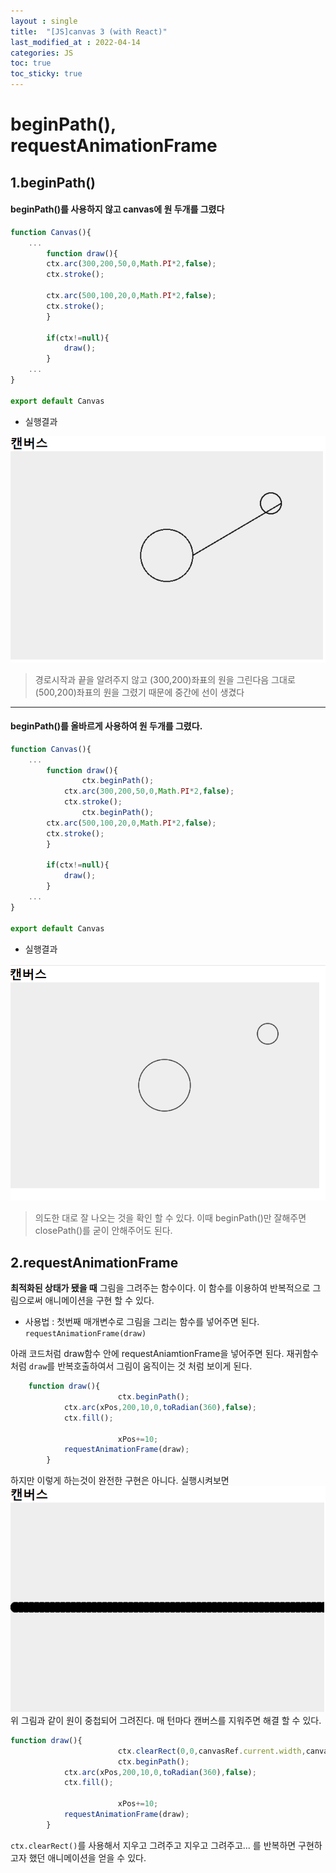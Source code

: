 ```yaml
---
layout : single
title:  "[JS]canvas 3 (with React)"
last_modified_at : 2022-04-14
categories: JS
toc: true
toc_sticky: true
---
```


# beginPath(), requestAnimationFrame

## 1.beginPath()

#### beginPath()를 사용하지 않고 canvas에 원 두개를 그렸다
```javascript
function Canvas(){
    ...
	    function draw(){
		ctx.arc(300,200,50,0,Math.PI*2,false);
		ctx.stroke();

		ctx.arc(500,100,20,0,Math.PI*2,false);
		ctx.stroke();
		}

		if(ctx!=null){
			draw();
		}
    ...
}

export default Canvas

```
* 실행결과    

![Alt text](/img/canavs_drawarc.png)
>경로시작과 끝을 알려주지 않고 (300,200)좌표의 원을 그린다음 그대로 (500,200)좌표의 원을 그렸기 때문에 중간에 선이 생겼다

----

#### beginPath()를 올바르게 사용하여 원 두개를 그렸다.
```javascript
function Canvas(){
    ...
	    function draw(){
                ctx.beginPath();
	        ctx.arc(300,200,50,0,Math.PI*2,false);
	        ctx.stroke();
                ctx.beginPath();
		ctx.arc(500,100,20,0,Math.PI*2,false);
		ctx.stroke();
		}

		if(ctx!=null){
			draw();
		}
    ...
}

export default Canvas

```
* 실행결과    

![Alt text](/img/canvas_drawarc2.png)
>의도한 대로 잘 나오는 것을 확인 할 수 있다. 이때 beginPath()만 잘해주면 closePath()를 굳이 안해주어도 된다.


## 2.requestAnimationFrame

**최적화된 상태가 됐을 때** 그림을 그려주는 함수이다. 이 함수를 이용하여 반복적으로 그림으로써 애니메이션을 구현 할 수 있다.

* 사용법 : 첫번째 매개변수로 그림을 그리는 함수를 넣어주면 된다. `requestAnimationFrame(draw)`

아래 코드처럼 draw함수 안에 requestAniamtionFrame을 넣어주면 된다. 재귀함수처럼 `draw`를 반복호출하여서 그림이 움직이는 것 처럼 보이게 된다.
```javascript
	function draw(){
                        ctx.beginPath();
			ctx.arc(xPos,200,10,0,toRadian(360),false);
			ctx.fill();

                        xPos+=10;
			requestAnimationFrame(draw);
		}
```
하지만 이렇게 하는것이 완전한 구현은 아니다. 실행시켜보면
![Alt text](/img/canvas_animation1.png)
위 그림과 같이 원이 중첩되어 그려진다. 
매 턴마다 캔버스를 지워주면 해결 할 수 있다.

```javascript
function draw(){
                        ctx.clearRect(0,0,canvasRef.current.width,canvasRef.current.height);
                        ctx.beginPath();
			ctx.arc(xPos,200,10,0,toRadian(360),false);
			ctx.fill();

                        xPos+=10;
			requestAnimationFrame(draw);
		}
```
`ctx.clearRect()`를 사용해서 지우고 그려주고 지우고 그려주고... 를 반복하면 구현하고자 했던 애니메이션을 얻을 수 있다.
